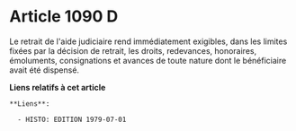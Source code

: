 # Article 1090 D

Le retrait de l'aide judiciaire rend immédiatement exigibles, dans les limites fixées par la décision de retrait, les droits,
redevances, honoraires, émoluments, consignations et avances de toute nature dont le bénéficiaire avait été dispensé.

**Liens relatifs à cet article**

	**Liens**:

	  - HISTO: EDITION 1979-07-01
